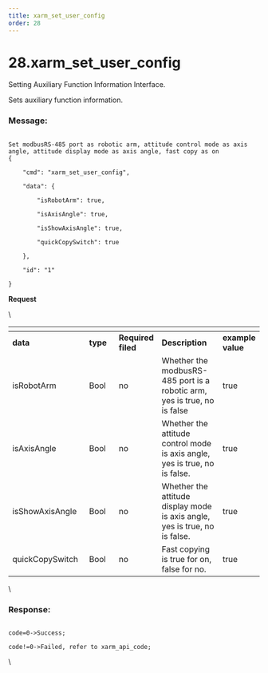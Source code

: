 ```yaml
---
title: xarm_set_user_config
order: 28
---
```

# 28.xarm\_set\_user\_config



 




Setting Auxiliary Function Information Interface.

Sets auxiliary function information.



### Message:  



```

Set modbusRS-485 port as robotic arm, attitude control mode as axis angle, attitude display mode as axis angle, fast copy as on
{

    "cmd": "xarm_set_user_config",

    "data": {

        "isRobotArm": true,

        "isAxisAngle": true,

        "isShowAxisAngle": true,

        "quickCopySwitch": true

    },

    "id": "1"

}

```     
**Request**



\













<table data-header-hidden><thead><tr><th width="180"></th><th width="99"></th><th width="69"></th><th width="202"></th><th></th></tr></thead><tbody><tr><td><strong>data</strong></td><td><strong>type</strong></td><td><strong>Required filed</strong></td><td><strong>Description</strong></td><td><strong>example value</strong></td></tr><tr><td>isRobotArm</td><td>Bool</td><td>no</td><td>Whether the modbusRS-485 port is a robotic arm, yes is true, no is false</td><td>true</td></tr><tr><td>isAxisAngle</td><td>Bool</td><td>no</td><td>Whether the attitude control mode is axis angle, yes is true, no is false.</td><td>true</td></tr><tr><td>isShowAxisAngle</td><td>Bool</td><td>no</td><td>Whether the attitude display mode is axis angle, yes is true, no is false.</td><td>true</td></tr><tr><td>quickCopySwitch</td><td>Bool</td><td>no</td><td>Fast copying is true for on, false for no.</td><td>true</td></tr></tbody></table>



\





### Response:     



```

code=0->Success;

code!=0->Failed, refer to xarm_api_code;

```



\










